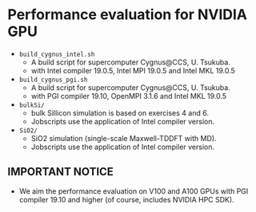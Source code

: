 # Performance evaluation for NVIDIA GPU

- `build_cygnus_intel.sh`
    - A build script for supercomputer Cygnus@CCS, U. Tsukuba.
    - with Intel compiler 19.0.5, Intel MPI 19.0.5 and Intel MKL 19.0.5
- `build_cygnus_pgi.sh`
    - A build script for supercomputer Cygnus@CCS, U. Tsukuba.
    - with PGI compiler 19.10, OpenMPI 3.1.6 and Intel MKL 19.0.5
- `bulkSi/`
    - bulk Sillicon simulation is based on exercises 4 and 6.
    - Jobscripts use the application of Intel compiler version.
- `SiO2/`
    - SiO2 simulation (single-scale Maxwell-TDDFT with MD).
    - Jobscripts use the application of Intel compiler version.

## IMPORTANT NOTICE

- We aim the performance evaluation on V100 and A100 GPUs with PGI compiler 19.10 and higher (of course, includes NVIDIA HPC SDK).
